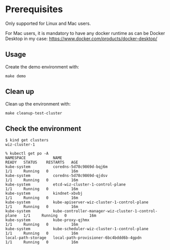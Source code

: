 # Prerequisites

Only supported for Linux and Mac users.

For Mac users, it is mandatory to have any docker runtime as can be Docker Desktop in my case: https://www.docker.com/products/docker-desktop/

## Usage

Create the demo environment with:

```shell
make demo
```
## Clean up

Clean up the environment with:

```shell
make cleanup-test-cluster
```

## Check the environment
```shell
$ kind get clusters 
wiz-cluster-1
```
```shell
% kubectl get po -A
NAMESPACE            NAME                                                  READY   STATUS    RESTARTS   AGE
kube-system          coredns-5d78c9869d-bqj6m                              1/1     Running   0          16m
kube-system          coredns-5d78c9869d-qjdsv                              1/1     Running   0          16m
kube-system          etcd-wiz-cluster-1-control-plane                      1/1     Running   0          16m
kube-system          kindnet-xbvbj                                         1/1     Running   0          16m
kube-system          kube-apiserver-wiz-cluster-1-control-plane            1/1     Running   0          16m
kube-system          kube-controller-manager-wiz-cluster-1-control-plane   1/1     Running   0          16m
kube-system          kube-proxy-qjhmx                                      1/1     Running   0          16m
kube-system          kube-scheduler-wiz-cluster-1-control-plane            1/1     Running   0          16m
local-path-storage   local-path-provisioner-6bc4bddd6b-4gpdn               1/1     Running   0          16m
```

